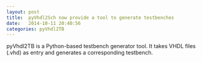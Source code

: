 ```yaml
---
layout: post
title:  pyVhdl2Sch now provide a tool to generate testbenches
date:   2014-10-11 20:40:56
categories: pyVhdl2TB
---
```


pyVhdl2TB is a Python-based testbench generator tool. It takes VHDL files (.vhd) as entry and generates a corresponding testbench.


